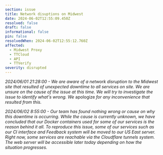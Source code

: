 ```yaml
---
section: issue
title: Network disuptions on Midwest
date: 2024-06-02T12:55:09.450Z
resolved: false
draft: false
informational: false
pin: false
resolvedWhen: 2024-06-02T12:55:12.760Z
affected:
  - Midwest Proxy
  - TTCloud
  - API
  - TTVerify
severity: disrupted
---
```

*2024/06/01 21:28:00 - We are aware of a network disruption to the Midwest site that resulted of unexpected downtime to all services on site. We are unsure on the cause of the issue at this time. We will try to investigate the issue to identify what's wrong. We* apologize *for any inconvenience that resulted from this.*

*2024/06/02 8:55:00 - Our team has found nothing wrong or cause on why this downtime is occurring. While the cause is currently unknown, we have concluded that our Docker containers used for some of our services is the reason behind it all. To reproduce this issue, some of our services such as our CI interface and Feedback system will be moved to our US East server. Right now, some services are reachable via the Cloudflare tunnels system. The web server will be accessible later today depending on how the situation progresses.*